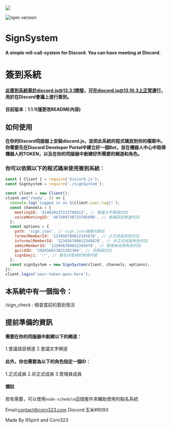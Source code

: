 [![](https://img.shields.io/badge/-website-blue)](https://web.corn323.com)

![npm version](https://img.shields.io/badge/npm%20version-1.1.0-blue)

# SignSystem
#### A simple roll-call-system for Discord. You can have meeting at Discord.

# 簽到系統
#### 此簽到系統基於discord.js@13.3.1開發，可在discord.js@13.10.3上正常運行，用於在Discord會議上進行簽到。
#### 目前版本：1.1.1(僅更改README內容)

## 如何使用
#### 在你的Discord伺服器上安裝discord.js，並把此系統的程式碼放到你的檔案中。你需要先在Discord Developer Portal中建立好一個Bot，並在機器人中心中取得機器人的TOKEN，以及在你的伺服器中創建好所需要的頻道和角色。

### 你可以依照以下的程式碼來使用簽到系統：

```js
const { Client } = require('discord.js');
const SignSystem = require('./signSystem');

const client = new Client();
client.on('ready', () => {
  console.log(`Logged in as ${client.user.tag}!`);
  const channels = {
    meetingID: '414639227213709313', // 會議文字頻道的ID
    voiceMeetingID: '467589730733785098', // 會議語音頻道的ID
  };
  const options = {
    path: 'sign.json', // sign.json檔案的路徑
    formalMemberId: '123456789012345678', // 正式成員角色的ID
    informalMemberId: '123456789012345678', // 非正式成員角色的ID
    adminMemberId: '123456789012345678', // 管理員成員角色的ID
    guildID: '292656013021282304', // 伺服器的ID
    signEmoji: '✅', // 簽名所使用的表情符號
  };
  const signSystem = new SignSystem(client, channels, options);
});
client.login('your-token-goes-here');
```

## 本系統中有一個指令：

/sign_check : 檢查當前的簽到情況

## 提前準備的資訊
#### 需要在你的伺服器中創建以下的頻道：

1.會議語音頻道
2.會議文字頻道

#### 此外，你也需要為以下的角色指定一個ID：

1.正式成員
2.非正式成員
3.管理員成員

#### 備註
若有需要，可以使用`node-schedule`這個套件來輔助使用的點名系統

Email:contact@corn323.com
Discord:玉米#9093

Made By RSpirit and Corn323
